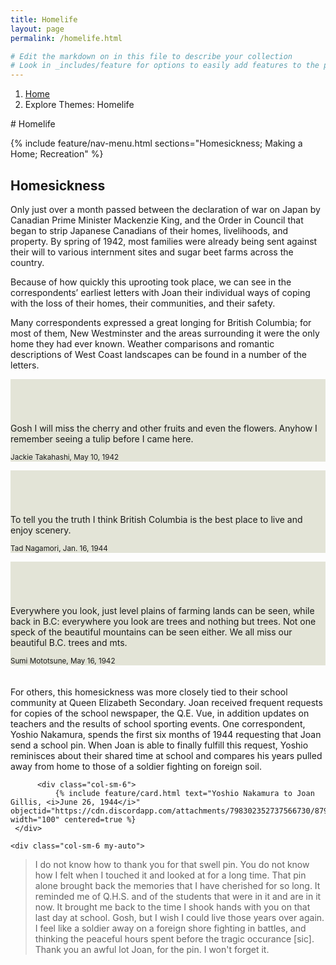 ```yaml
---
title: Homelife
layout: page
permalink: /homelife.html

# Edit the markdown on in this file to describe your collection
# Look in _includes/feature for options to easily add features to the page
---
```

<nav style="--bs-breadcrumb-divider: url(&#34;data:image/svg+xml,%3Csvg xmlns='http://www.w3.org/2000/svg' width='8' height='8'%3E%3Cpath d='M2.5 0L1 1.5 3.5 4 1 6.5 2.5 8l4-4-4-4z' fill='currentColor'/%3E%3C/svg%3E&#34;);" aria-label="breadcrumb">
  <ol class="breadcrumb">
    <li class="breadcrumb-item"><a href="#">Home</a></li>
    <li class="breadcrumb-item active" aria-current="page">Explore Themes: Homelife</li>
  </ol>
</nav>
# Homelife 

{% include feature/nav-menu.html sections="Homesickness; Making a Home; Recreation" %}

## Homesickness

Only just over a month passed between the declaration of war on Japan by Canadian Prime Minister Mackenzie King, and the Order in Council that began to strip Japanese Canadians of their homes, livelihoods, and property. By spring of 1942, most families were already being sent against their will to various internment sites and sugar beet farms across the country.

Because of how quickly this uprooting took place, we can see in the correspondents’ earliest letters with Joan their individual ways of coping with the loss of their homes, their communities, and their safety.

Many correspondents expressed a great longing for British Columbia; for most of them, New Westminster and the areas surrounding it were the only home they had ever known. Weather comparisons and romantic descriptions of West Coast landscapes can be found in a number of the letters.

<div class="card-deck">
  <div class="card" style="background-color:#e3e4d7;">
    <div class="card-body">
      <p class="card-text" style="align:center; padding-top: 70px;">Gosh I will miss the cherry and other fruits and even the flowers. 	Anyhow I remember seeing a tulip before I came here.</p>
    </div>
    <div class="card-footer">
      <small class="text-muted">Jackie Takahashi, May 10, 1942</small>
    </div>
  </div>
  <div class="card" style="background-color:#e3e4d7;">
    <div class="card-body">
      <p class="card-text" style="align:center; padding-top: 70px;">To tell you the truth I think British Columbia is the best place to live and enjoy scenery.</p>
    </div>
    <div class="card-footer">
      <small class="text-muted">Tad Nagamori, Jan. 16, 1944</small>
    </div>
  </div>
    <div class="card" style="background-color:#e3e4d7;">
    <div class="card-body">
      <p class="card-text" style="align:center; padding-top: 70px;">Everywhere you look, just level plains of farming lands can be seen, while back in B.C: everywhere you look are trees and nothing but trees. Not one speck of the beautiful mountains can be seen either. We all miss our beautiful B.C. trees and mts.</p>
    </div>
    <div class="card-footer">
      <small class="text-muted">Sumi Mototsune, May 16, 1942</small>
    </div>
  </div>
</div>
<br><br>
For others, this homesickness was more closely tied to their school community at Queen Elizabeth Secondary. Joan received frequent requests for copies of the school newspaper, the Q.E. Vue, in addition updates on teachers and the results of school sporting events. One correspondent, Yoshio Nakamura, spends the first six months of 1944 requesting that Joan send a school pin. When Joan is able to finally fulfill this request, Yoshio reminisces about their shared time at school and compares his years pulled away from home to those of a soldier fighting on foreign soil.

<div class="container">
  <div class="row">
	  
	      <div class="col-sm-6">
			  {% include feature/card.html text="Yoshio Nakamura to Joan Gillis, <i>June 26, 1944</i>" objectid="https://cdn.discordapp.com/attachments/798302352737566730/879579979531321354/y_nakamura_qu2.png" width="100" centered=true %}
     </div>
	  
    <div class="col-sm-6 my-auto">
<blockquote><p>I do not know how to thank you for that swell pin. You do not know how I felt when I touched it and looked at for a long time. That pin alone brought back the memories that I have cherished for so long. It reminded me of Q.H.S. and of the students that were in it and are in it now. It brought me back to the time I shook hands with you on that last day at school. Gosh, but I wish I could live those years over again. I feel like a soldier away on a foreign shore fighting in battles, and thinking the peaceful hours spent before the tragic occurance [sic]. Thank you an awful lot Joan, for the pin. I won't forget it.</p></blockquote>
     </div>
  </div>
</div>

